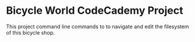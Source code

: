 # Bicycle World CodeCademy Project
This project command line commands to to navigate and edit the filesystem of this bicycle shop.